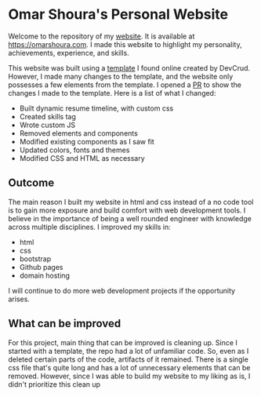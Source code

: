 # Omar Shoura's Personal Website

Welcome to the repository of my [website](https://omarshoura.com). It is available at https://omarshoura.com. I made this website to highlight my personality, achievements, experience, and skills. 

This website was built using a [template](https://dribbble.com/shots/5456980-Modern-Resume-CV) I found online created by DevCrud. However, I made many changes to the template, and the website only possesses a few elements from the template. I opened a [PR](https://github.com/oshoura/Personal-Website/pull/1) to show the changes I made to the template. Here is a list of what I changed:
- Built dynamic resume timeline, with custom css
- Created skills tag
- Wrote custom JS
- Removed elements and components
- Modified existing components as I saw fit
- Updated colors, fonts and themes
- Modified CSS and HTML as necessary

## Outcome

The main reason I built my website in html and css instead of a no code tool is to gain more exposure and build comfort with web development tools. I believe in the importance of being a well rounded engineer with knowledge across multiple disciplines. I improved my skills in:
- html
- css
- bootstrap
- Github pages
- domain hosting

I will continue to do more web development projects if the opportunity arises.

## What can be improved

For this project, main thing that can be improved is cleaning up. Since I started with a template, the repo had a lot of unfamiliar code. So, even as I deleted certain parts of the code, artifacts of it remained. There is a single css file that's quite long and has a lot of unnecessary elements that can be removed. However, since I was able to build my website to my liking as is, I didn't prioritize this clean up
